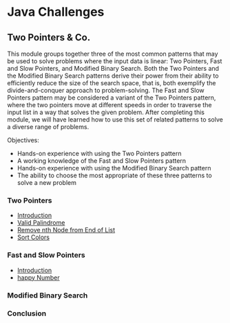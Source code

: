 # Java Challenges

## Two Pointers & Co.

This module groups together three of the most common patterns that may be used to solve problems where the input data 
is linear: Two Pointers, Fast and Slow Pointers, and Modified Binary Search. Both the Two Pointers and the Modified 
Binary Search patterns derive their power from their ability to efficiently reduce the size of the search space, that is, 
both exemplify the divide-and-conquer approach to problem-solving. The Fast and Slow Pointers pattern may be considered 
a variant of the Two Pointers pattern, where the two pointers move at different speeds in order to traverse the input 
list in a way that solves the given problem. After completing this module, we will have learned how to use this set of 
related patterns to solve a diverse range of problems.

Objectives:
- Hands-on experience with using the Two Pointers pattern
- A working knowledge of the Fast and Slow Pointers pattern
- Hands-on experience with using the Modified Binary Search pattern
- The ability to choose the most appropriate of these three patterns to solve a new problem

### Two Pointers

- [Introduction](doc/twopointers/introduction.md "Introduction")
- [Valid Palindrome](doc/twopointers/valid_palindrome.md "Valid Palindrome Task")
- [Remove nth Node from End of List](doc/twopointers/remove_nth_node_from_end_of_list.md "Remove nth Node from End of List Task")
- [Sort Colors](doc/twopointers/sort_colors.md "Sort Colors")

### Fast and Slow Pointers

- [Introduction](doc/fastandslowpointers/introduction.md "Introduction")
- [happy Number](doc/fastandslowpointers/happy_number.md "happy Number Task")

### Modified Binary Search

### Conclusion